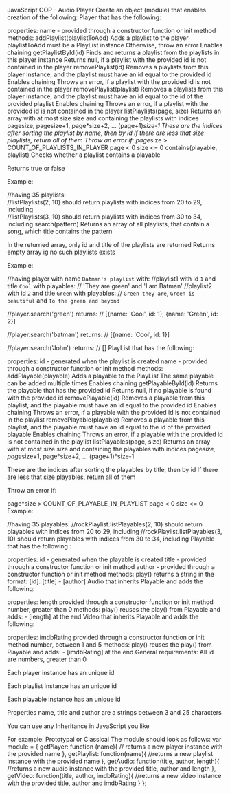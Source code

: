 JavaScript OOP  - Audio Player
Create an object (module) that enables creation of the following:
Player
that has the following:

properties:
name - provided through a constructor function or init method
methods:
addPlaylist(playlistToAdd)
Adds a playlist to the player
playlistToAdd must be a PlayList instance
Otherwise, throw an error
Enables chaining
getPlaylistById(id)
Finds and returns a playlist from the playlists in this player instance
Returns null, if a playlist with the provided id is not contained in the player
removePlaylist(id)
Removes a playlists from this player instance, and the playlist must have an id equal to the provided id
Enables chaining
Throws an error, if a playlist with the provided id is not contained in the player
removePlaylist(playlist)
Removes a playlists from this player instance, and the playlist must have an id equal to the id of the provided playlist
Enables chaining
Throws an error, if a playlist with the provided id is not contained in the player
listPlaylists(page, size)
Returns an array with at most size size and containing the playlists with indices pagesize, pagesize+1, page*size+2, ... (page+1)*size-1
These are the indices after sorting the playlist by name, then by id
If there are less that size playlists, return all of them
Throw an error if:
page*size > COUNT_OF_PLAYLISTS_IN_PLAYER
page < 0
size <= 0
contains(playable, playlist)
Checks whether a playlist contains a playable

Returns true or false

Example:

//having 35 playlists:			
//listPlaylists(2, 10) should return playlists with indices from 20 to 29, including			 
//listPlaylists(3, 10) should return playlists with indices from 30 to 34, including
search(pattern)
Returns an array of all playlists, that contain a song, which title contains the pattern

In the returned array, only id and title of the playlists are returned
Returns empty array ig no such playlists exists

Example:

//having player with name `Batman's playlist` with:
//playlist1 with id `1` and title `Cool` with playables:
//	'They are green' and 'I am Batman'
//playlist2 with id `2` and title `Green` with playables:
//	`Green they are`, `Green is beautiful` and `To the green and beyond`

//player.search('green') returns:
//	[{name: 'Cool', id: 1}, {name: 'Green', id: 2}]

//player.search('batman') returns:
//	[{name: 'Cool', id: 1}]

//player.search('John') returns:
//	[]
PlayList
that has the following:

properties:
id - generated when the playlist is created
name - provided through a constructor function or init method
methods:
addPlayable(playable)
Adds a playable to the PlayList
The same playable can be added multiple times
Enables chaining
getPlayableById(id)
Returns the playable that has the provided id
Returns null, if no playable is found with the provided id
removePlayable(id)
Removes a playable from this playlist, and the playable must have an id equal to the provided id
Enables chaining
Throws an error, if a playable with the provided id is not contained in the playlist
removePlayable(playable)
Removes a playable from this playlist, and the playable must have an id equal to the id of the provided playable
Enables chaining
Throws an error, if a playable with the provided id is not contained in the playlist
listPlayables(page, size)
Returns an array with at most size size and containing the playables with indices page*size, page*size+1, page*size+2, ... (page+1)*size-1

These are the indices after sorting the playables by title, then by id
If there are less that size playables, return all of them

Throw an error if:

page*size > COUNT_OF_PLAYABLE_IN_PLAYLIST
page < 0
size <= 0
Example:

//having 35 playables:
//rockPlaylist.listPlayables(2, 10) should return playables with indices from 20 to 29, including
//rockPlaylist.listPlayables(3, 10) should return playables with indices from 30 to 34, including
Playable
that has the following :

properties:
id - generated when the playable is created
title - provided through a constructor function or init method
author - provided through a constructor function or init method
methods:
play()
returns a string in the format: [id]. [title] - [author]
Audio
that inherits Playable and adds the following:

properties:
length
provided through a constructor function or init method
number, greater than 0
methods:
play()
reuses the play() from Playable and adds: - [length] at the end
Video
that inherits Playable and adds the following:

properties:
imdbRating
provided through a constructor function or init method
number, between 1 and 5
methods:
play()
reuses the play() from Playable and adds: - [imdbRating] at the end
General requirements:
All id are numbers, greater than 0

Each player instance has an unique id

Each playlist instance has an unique id

Each playable instance has an unique id

Properties name, title and author are a strings between 3 and 25 characters

You can use any Inheritance in JavaScript you like

For example: Prototypal or Classical
The module should look as follows:
var module = {
	getPlayer: function (name){
		// returns a new player instance with the provided name
	},
	getPlaylist: function(name){
		//returns a new playlist instance with the provided name
	},
	getAudio: function(title, author, length){
		//returns a new audio instance with the provided title, author and length
	},
	getVideo: function(title, author, imdbRating){
		//returns a new video instance with the provided title, author and imdbRating
	}
};